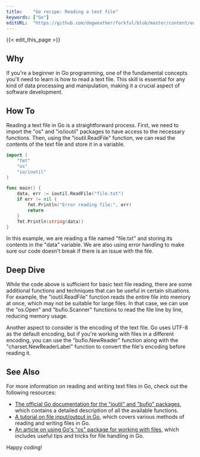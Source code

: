 ```yaml
---
title:    "Go recipe: Reading a text file"
keywords: ["Go"]
editURL:  "https://github.com/dogweather/forkful/blob/master/content/en/go/reading-a-text-file.md"
---
```


{{< edit_this_page >}}

## Why
If you're a beginner in Go programming, one of the fundamental concepts you'll need to learn is how to read a text file. This skill is essential for any kind of data processing and manipulation, making it a crucial aspect of software development.

## How To
Reading a text file in Go is a straightforward process. First, we need to import the "os" and "io/ioutil" packages to have access to the necessary functions. Then, using the "ioutil.ReadFile" function, we can read the contents of the text file and store it in a variable.

```Go
import (
    "fmt"
    "os"
    "io/ioutil"
)

func main() {
    data, err := ioutil.ReadFile("file.txt")
    if err != nil {
        fmt.Println("Error reading file:", err)
        return
    }
    fmt.Println(string(data))
}
```

In this example, we are reading a file named "file.txt" and storing its contents in the "data" variable. We are also using error handling to make sure our code doesn't break if there is an issue with the file.

## Deep Dive
While the code above is sufficient for basic text file reading, there are some additional functions and techniques that can be useful in certain situations. For example, the "ioutil.ReadFile" function reads the entire file into memory at once, which may not be suitable for large files. In that case, we can use the "os.Open" and "bufio.Scanner" functions to read the file line by line, reducing memory usage.

Another aspect to consider is the encoding of the text file. Go uses UTF-8 as the default encoding, but if you're working with files in a different encoding, you can use the "bufio.NewReader" function along with the "charset.NewReaderLabel" function to convert the file's encoding before reading it.

## See Also
For more information on reading and writing text files in Go, check out the following resources:

- [The official Go documentation for the "ioutil" and "bufio" packages](https://golang.org/pkg/io/ioutil/), which contains a detailed description of all the available functions.
- [A tutorial on file input/output in Go](https://www.digitalocean.com/community/tutorials/how-to-read-and-write-files-in-go), which covers various methods of reading and writing files in Go.
- [An article on using Go's "os" package for working with files](https://blog.golang.org/defer-panic-and-recover), which includes useful tips and tricks for file handling in Go.

Happy coding!